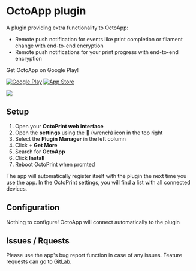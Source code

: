 
# OctoApp plugin
A plugin providing extra functionality to OctoApp:

- Remote push notification for events like print completion or filament change with end-to-end encryption
- Remote push notifications for your print progress with end-to-end encryption

Get OctoApp on Google Play!

[![Google Play](https://github.com/crysxd/OctoApp-Plugin/blob/release/images/play-badge.png)](https://play.google.com/store/apps/details?id=de.crysxd.octoapp&hl=en&gl=US)
[![App Store](https://github.com/crysxd/OctoApp-Plugin/blob/release/images/app-store-badge.png)](https://apps.apple.com/us/app/octoapp-for-octoprint/id1658133862)

![](https://github.com/crysxd/OctoApp-Plugin/blob/master/images/carousel.png)


## Setup

1. Open your **OctoPrint web interface**
2. Open the **settings** using the 🔧 (wrench) icon in the top right
3. Select the **Plugin Manager** in the left column 
4. Click **+ Get More**
5. Search for **OctoApp**
6. Click **Install**
7. Reboot OctoPrint when promted

The app will automatically register itself with the plugin the next time you use the app. In the OctoPrint settings, you will find a list with all connected devices.

## Configuration
Nothing to configure! OctoApp will connect automatically to the plugin

## Issues / Rquests
Please use the app's bug report function in case of any issues. Feature requests can go to [GitLab](https://gitlab.com/realoctoapp/octoapp/-/issues/).